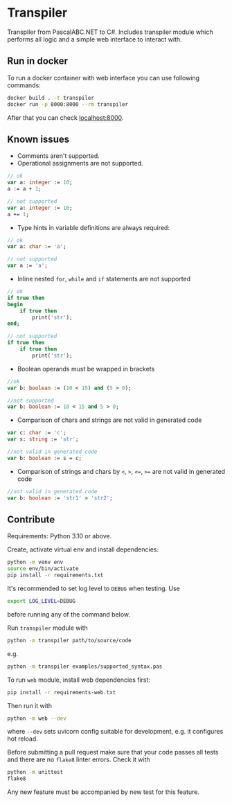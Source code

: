 # Transpiler

Transpiler from PascalABC.NET to C#. Includes transpiler module which performs
all logic and a simple web interface to interact with.

## Run in docker

To run a docker container with web interface you can use following commands:

```bash
docker build . -t transpiler
docker run -p 8000:8000 --rm transpiler
```

After that you can check [localhost:8000](http://localhost:8000).

## Known issues

* Comments aren't supported.
* Operational assignments are not supported.

```pascal
// ok
var a: integer := 10;
a := a + 1;

// not supported
var a: integer := 10;
a += 1;
```

* Type hints in variable definitions are always required:

```pascal
// ok
var a: char := 'a';

// not supported
var a := 'a';
```

* Inline nested `for`, `while` and `if` statements are not supported

```pascal
// ok
if true then
begin
    if true then
        print('str');
end;

// not supported
if true then
    if true then
        print('str');
```

* Boolean operands must be wrapped in brackets

```pascal
//ok
var b: boolean := (10 < 15) and (5 > 0);

//not supported
var b: boolean := 10 < 15 and 5 > 0;
```

* Comparison of chars and strings are not valid in generated code
```pascal
var c: char := 'c';
var s: string := 'str';

//not valid in generated code
var b: boolean := s = c;
```

* Comparison of strings and chars by `<`, `>`, `<=`, `>=` are not valid in generated code
```pascal
//not valid in generated code
var b: boolean := 'str1' > 'str2';
```

## Contribute

Requirements: Python 3.10 or above.

Create, activate virtual env and install dependencies:

```bash
python -m venv env
source env/bin/activate
pip install -r requirements.txt
```

It's recommended to set log level to `DEBUG` when testing. Use

```bash
export LOG_LEVEL=DEBUG
```

before running any of the command below.

Run `transpiler` module with

```bash
python -m transpiler path/to/source/code
```

e.g.

```bash
python -m transpiler examples/supported_syntax.pas
```

To run `web` module, install web dependencies first:

```bash
pip install -r requirements-web.txt
```

Then run it with

```bash
python -m web --dev
```

where `--dev` sets uvicorn config suitable for development, e.g. it configures hot reload.

Before submitting a pull request make sure that your code passes
all tests and there are no `flake8` linter errors. Check it with

```bash
python -m unittest
flake8
```

Any new feature must be accompanied by new test for this feature.
